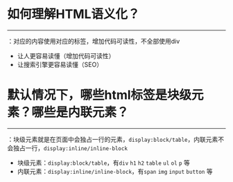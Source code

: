 # 如何理解HTML语义化？

---

：对应的内容使用对应的标签，增加代码可读性，不全部使用div

+ 让人更容易读懂（增加代码可读性）
+ 让搜索引擎更容易读懂（SEO）

# 默认情况下，哪些html标签是块级元素？哪些是内联元素？

---

：块级元素就是在页面中会独占一行的元素，`display:block/table`，内联元素不会独占一行，`display:inline/inline-block`

+ 块级元素：`display:block/table`，有`div` `h1` `h2` `table` `ul` `ol` `p` 等
+ 内联元素：`display:inline/inline-block`，有`span` `img` `input` `button` 等